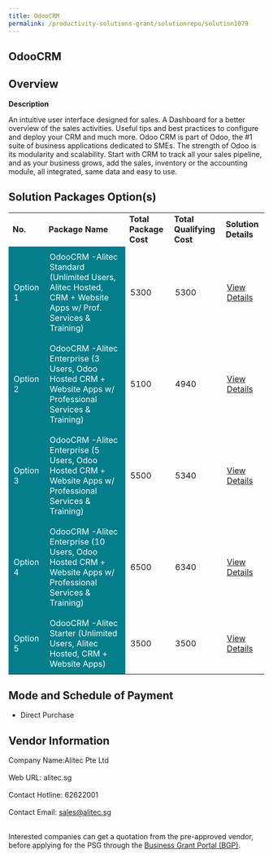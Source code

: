 ```yaml
---
title: OdooCRM
permalink: /productivity-solutions-grant/solutionrepo/solution1079
---
```


## OdooCRM

## Overview

**Description**

An intuitive user interface designed for sales. A Dashboard for a better overview of the sales activities. Useful tips and best practices to configure and deploy your CRM and much more. Odoo CRM is part of Odoo, the #1 suite of business applications dedicated to SMEs. The strength of Odoo is its modularity and scalability. Start with CRM to track all your sales pipeline, and as your business grows, add the sales, inventory or the accounting module, all integrated, same data and easy to use.

## Solution Packages Option(s)

<table>
<tr>
<td><b>No.</b></td>
<td><b>Package Name</b></td>
<td><b>Total Package Cost</b></td>
<td><b>Total Qualifying Cost</b></td>
<td><b>Solution Details</b></td>
</tr>
<tr>
<td style='padding: 10px; background-color: #037E8A; color: #FFFFFF;'>Option 1</td>
<td style='padding: 10px; background-color: #037E8A; color: #FFFFFF;'>OdooCRM -Alitec Standard (Unlimited Users, Alitec Hosted, CRM + Website Apps w/ Prof. Services & Training)</td>
<td style='padding: 10px;'>5300</td>
<td style='padding: 10px;'>5300</td>
<td style='padding: 10px;'><a href='https://www.gobusiness.gov.sg/images/psg/Desensitised_Alitec_20200004_Annex_3_20200630143425_Part_1.pdf' target='_blank'>View Details</a></td>
</tr>
<tr>
<td style='padding: 10px; background-color: #037E8A; color: #FFFFFF;'>Option 2</td>
<td style='padding: 10px; background-color: #037E8A; color: #FFFFFF;'>OdooCRM -Alitec Enterprise (3 Users, Odoo Hosted CRM + Website Apps w/ Professional Services & Training)</td>
<td style='padding: 10px;'>5100</td>
<td style='padding: 10px;'>4940</td>
<td style='padding: 10px;'><a href='https://www.gobusiness.gov.sg/images/psg/Desensitised_Alitec_20200004_Annex_3_20200630143425_Part_2.pdf' target='_blank'>View Details</a></td>
</tr>
<tr>
<td style='padding: 10px; background-color: #037E8A; color: #FFFFFF;'>Option 3</td>
<td style='padding: 10px; background-color: #037E8A; color: #FFFFFF;'>OdooCRM -Alitec Enterprise (5 Users, Odoo Hosted CRM + Website Apps w/ Professional Services & Training)</td>
<td style='padding: 10px;'>5500</td>
<td style='padding: 10px;'>5340</td>
<td style='padding: 10px;'><a href='https://www.gobusiness.gov.sg/images/psg/Desensitised_Alitec_20200004_Annex_3_20200630143425_Part_3.pdf' target='_blank'>View Details</a></td>
</tr>
<tr>
<td style='padding: 10px; background-color: #037E8A; color: #FFFFFF;'>Option 4</td>
<td style='padding: 10px; background-color: #037E8A; color: #FFFFFF;'>OdooCRM -Alitec Enterprise (10 Users, Odoo Hosted CRM + Website Apps w/ Professional Services & Training)</td>
<td style='padding: 10px;'>6500</td>
<td style='padding: 10px;'>6340</td>
<td style='padding: 10px;'><a href='https://www.gobusiness.gov.sg/images/psg/Desensitised_Alitec_20200004_Annex_3_20200630143425_Part_4.pdf' target='_blank'>View Details</a></td>
</tr>
<tr>
<td style='padding: 10px; background-color: #037E8A; color: #FFFFFF;'>Option 5</td>
<td style='padding: 10px; background-color: #037E8A; color: #FFFFFF;'>OdooCRM -Alitec Starter (Unlimited Users, Alitec Hosted, CRM + Website Apps)</td>
<td style='padding: 10px;'>3500</td>
<td style='padding: 10px;'>3500</td>
<td style='padding: 10px;'><a href='https://www.gobusiness.gov.sg/images/psg/Desensitised_Alitec_20200004_Annex_3_20200630143425_Part_5.pdf' target='_blank'>View Details</a></td>
</tr>
</table>

## Mode and Schedule of Payment

 - Direct Purchase

## Vendor Information

 Company Name:Alitec Pte Ltd <br><br>Web URL: alitec.sg <br><br>Contact Hotline: 62622001 <br><br>Contact Email: sales@alitec.sg <br><br>

Interested companies can get a quotation from the pre-approved vendor, before applying for the PSG through the <a href='https://www.businessgrants.gov.sg/' target='_blank' rel='noopener'>Business Grant Portal (BGP)</a>.

<script src="/jquery/resize-tables.js"></script>
